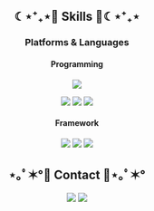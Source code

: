 <h2 align="center"> ☾⋆⁺₊⋆💜 Skills 💜☾⋆⁺₊⋆ </h2>

<h3 align="center"> Platforms & Languages </h3>

<h4 align="center"> Programming </h4>
<p align="center">
<img src="https://img.shields.io/badge/Python-3776AB?style=flat-square&logo=Python&logoColor=white"/> 
</p>

<p align="center">
<img src="https://img.shields.io/badge/OpenCV-5C3EE8?style=flat-square&logo=OpenCV&logoColor=white"/>
<img src="https://img.shields.io/badge/NumPy-013243?style=flat-square&logo=NumPy&logoColor=white"/>
<img src="https://img.shields.io/badge/Pandas-150458?style=flat-square&logo=Pandas&logoColor=white"/>
</p>

<h4 align="center"> Framework </h4>
<p align="center">
<img src="https://img.shields.io/badge/TensorFlow-FF6F00?style=flat-square&logo=TensorFlow&logoColor=white"/>
<img src="https://img.shields.io/badge/Keras-D00000?style=flat-square&logo=Keras&logoColor=white"/>
<img src="https://img.shields.io/badge/PyTorch-EE4C2C?style=flat-square&logo=PyTorch&logoColor=white"/>
</p>





<h2 align="center"> ⋆｡ﾟ✶°🤍 Contact 🤍⋆｡ﾟ✶° </h2>

<p align="center"><a href="https://Jinimo.github.io."><img src="https://img.shields.io/badge/Blog-FCE9EF?style=flat-square&logo=GitHub Sponsors&logoColor=white&link=https://Jinimo.github.io."/></a>  
  <a href="sdc36625110@gmail.com"><img src="https://img.shields.io/badge/sdc36625110@gmail.com-E1E0F8?style=flat-square&logo=Gmail&logoColor=white&link=mailto:sdc36625110@gmail.com"/></a></p>
